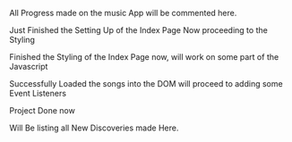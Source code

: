 All Progress made on the music App will be commented here.

Just Finished the Setting Up of the Index Page
Now proceeding to the Styling

Finished the Styling of the Index Page now, will work on some part of the Javascript

Successfully Loaded the songs into the DOM will proceed to adding some Event Listeners

Project Done now

Will Be listing all New Discoveries made Here.
